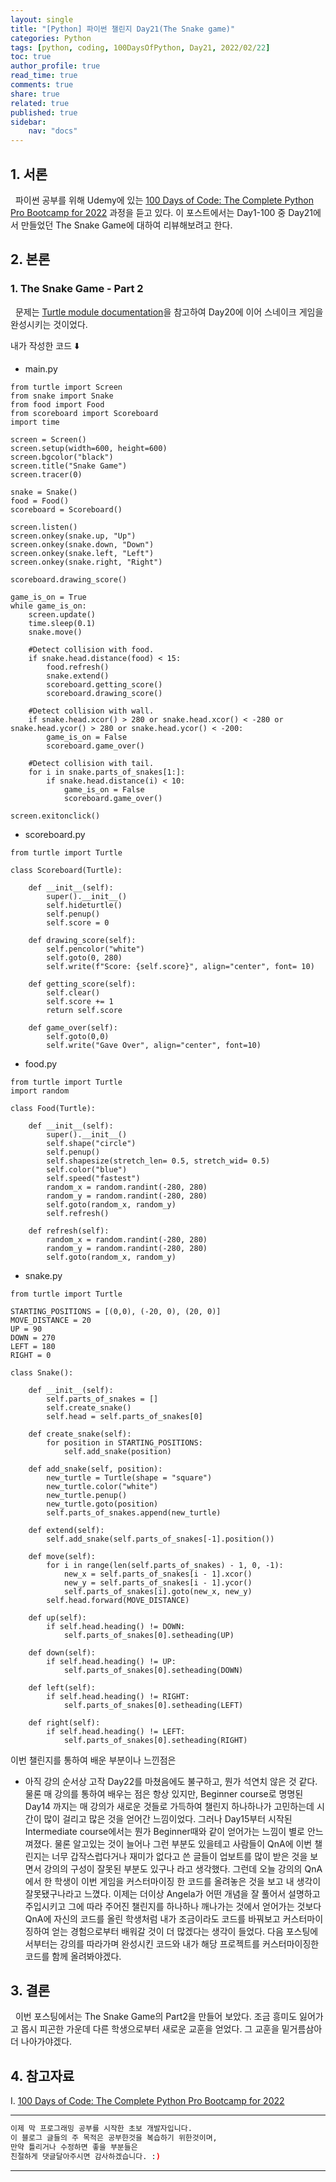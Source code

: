 ```yaml
---
layout: single
title: "[Python] 파이썬 챌린지 Day21(The Snake game)"
categories: Python
tags: [python, coding, 100DaysOfPython, Day21, 2022/02/22]
toc: true
author_profile: true
read_time: true
comments: true
share: true
related: true
published: true
sidebar: 
    nav: "docs"
---
```


## 1. 서론

&nbsp;&nbsp;파이썬 공부를 위해 Udemy에 있는 [100 Days of Code: The Complete Python Pro Bootcamp for 2022](https://www.udemy.com/course/100-days-of-code/) 과정을 듣고 있다. 이 포스트에서는 Day1-100 중 Day21에서 만들었던 The Snake Game에 대하여 리뷰해보려고 한다.

## 2. 본론

### 1. The Snake Game - Part 2

&nbsp;&nbsp;문제는 [Turtle module documentation](https://docs.python.org/3/library/turtle.html#module-turtle)을 참고하여 Day20에 이어 스네이크 게임을 완성시키는 것이었다.

내가 작성한 코드 ⬇️

- main.py

```
from turtle import Screen
from snake import Snake
from food import Food
from scoreboard import Scoreboard
import time

screen = Screen()
screen.setup(width=600, height=600)
screen.bgcolor("black")
screen.title("Snake Game")
screen.tracer(0)

snake = Snake()
food = Food()
scoreboard = Scoreboard()

screen.listen()
screen.onkey(snake.up, "Up")
screen.onkey(snake.down, "Down")
screen.onkey(snake.left, "Left")
screen.onkey(snake.right, "Right")

scoreboard.drawing_score()

game_is_on = True
while game_is_on:
    screen.update()
    time.sleep(0.1)
    snake.move()
    
    #Detect collision with food.
    if snake.head.distance(food) < 15:
        food.refresh()
        snake.extend()
        scoreboard.getting_score()
        scoreboard.drawing_score()
        
    #Detect collision with wall.
    if snake.head.xcor() > 280 or snake.head.xcor() < -280 or snake.head.ycor() > 280 or snake.head.ycor() < -200:
        game_is_on = False
        scoreboard.game_over()
        
    #Detect collision with tail.
    for i in snake.parts_of_snakes[1:]:
        if snake.head.distance(i) < 10:
            game_is_on = False
            scoreboard.game_over()

screen.exitonclick()
```

- scoreboard.py
  
```
from turtle import Turtle

class Scoreboard(Turtle):
    
    def __init__(self):
        super().__init__()
        self.hideturtle()
        self.penup()
        self.score = 0
      
    def drawing_score(self):
        self.pencolor("white")
        self.goto(0, 280)
        self.write(f"Score: {self.score}", align="center", font= 10)  
        
    def getting_score(self):
        self.clear()
        self.score += 1
        return self.score
    
    def game_over(self):
        self.goto(0,0)
        self.write("Gave Over", align="center", font=10)
```

- food.py

```
from turtle import Turtle
import random

class Food(Turtle):
    
    def __init__(self):
        super().__init__()
        self.shape("circle")
        self.penup()
        self.shapesize(stretch_len= 0.5, stretch_wid= 0.5)
        self.color("blue")
        self.speed("fastest")
        random_x = random.randint(-280, 280)
        random_y = random.randint(-280, 280)
        self.goto(random_x, random_y)
        self.refresh()
        
    def refresh(self):
        random_x = random.randint(-280, 280)
        random_y = random.randint(-280, 280)
        self.goto(random_x, random_y)
```

- snake.py

```
from turtle import Turtle

STARTING_POSITIONS = [(0,0), (-20, 0), (20, 0)]
MOVE_DISTANCE = 20
UP = 90
DOWN = 270
LEFT = 180
RIGHT = 0

class Snake():
    
    def __init__(self):
        self.parts_of_snakes = []
        self.create_snake()
        self.head = self.parts_of_snakes[0]
        
    def create_snake(self):
        for position in STARTING_POSITIONS:
            self.add_snake(position)
            
    def add_snake(self, position):        
        new_turtle = Turtle(shape = "square")
        new_turtle.color("white")
        new_turtle.penup()
        new_turtle.goto(position)
        self.parts_of_snakes.append(new_turtle)
        
    def extend(self):
        self.add_snake(self.parts_of_snakes[-1].position())
        
    def move(self):
        for i in range(len(self.parts_of_snakes) - 1, 0, -1):
            new_x = self.parts_of_snakes[i - 1].xcor()
            new_y = self.parts_of_snakes[i - 1].ycor()
            self.parts_of_snakes[i].goto(new_x, new_y)
        self.head.forward(MOVE_DISTANCE)
        
    def up(self):
        if self.head.heading() != DOWN:
            self.parts_of_snakes[0].setheading(UP)
        
    def down(self):
        if self.head.heading() != UP:
            self.parts_of_snakes[0].setheading(DOWN)
        
    def left(self):
        if self.head.heading() != RIGHT:
            self.parts_of_snakes[0].setheading(LEFT)
        
    def right(self):
        if self.head.heading() != LEFT:
            self.parts_of_snakes[0].setheading(RIGHT)
```

이번 챌린지를 통하여 배운 부분이나 느낀점은
- 아직 강의 순서상 고작 Day22를 마쳤음에도 불구하고, 뭔가 석연치 않은 것 같다. 물론 매 강의를 통하여 배우는 점은 항상 있지만, Beginner course로 명명된 Day14 까지는 매 강의가 새로운 것들로 가득하여 챌린지 하나하나가 고민하는데 시간이 많이 걸리고 많은 것을 얻어간 느낌이었다. 그러나 Day15부터 시작된 Intermediate course에서는 뭔가 Beginner때와 같이 얻어가는 느낌이 별로 안느껴졌다. 물론 알고있는 것이 늘어나 그런 부분도 있을테고 사람들이 QnA에 이번 챌린지는 너무 갑작스럽다거나 재미가 없다고 쓴 글들이 업보트를 많이 받은 것을 보면서 강의의 구성이 잘못된 부분도 있구나 라고 생각했다. 그런데 오늘 강의의 QnA 에서 한 학생이 이번 게임을 커스터마이징 한 코드를 올려놓은 것을 보고 내 생각이 잘못됐구나라고 느꼈다. 이제는 더이상 Angela가 어떤 개념을 잘 풀어서 설명하고 주입시키고 그에 따라 주어진 챌린지를 하나하나 깨나가는 것에서 얻어가는 것보다 QnA에 자신의 코드를 올린 학생처럼 내가 조금이라도 코드를 바꿔보고 커스터마이징하여 얻는 경험으로부터 배워갈 것이 더 많겠다는 생각이 들었다. 다음 포스팅에서부터는 강의를 따라가며 완성시킨 코드와 내가 해당 프로젝트를 커스터마이징한 코드를 함께 올려봐야겠다.

## 3. 결론

&nbsp;&nbsp;이번 포스팅에서는 The Snake Game의 Part2을 만들어 보았다. 조금 흥미도 잃어가고 몹시 피곤한 가운데 다른 학생으로부터 새로운 교훈을 얻었다. 그 교훈을 밑거름삼아 더 나아가야겠다.

## 4. 참고자료

Ⅰ. [100 Days of Code: The Complete Python Pro Bootcamp for 2022](https://www.udemy.com/course/100-days-of-code/)

---

```bash
이제 막 프로그래밍 공부를 시작한 초보 개발자입니다.
이 블로그 글들의 주 목적은 공부한것을 복습하기 위한것이며, 
만약 틀리거나 수정하면 좋을 부분들은
친절하게 댓글달아주시면 감사하겠습니다. :)
```

---
